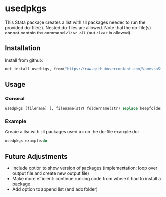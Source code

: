 # usedpkgs
This Stata package creates a list with all packages needed to run the provided do-file(s). Nested do-files are allowed. Note that the do-file(s) cannot contain the command `clear all` (but `clear` is allowed). 


## Installation
Install from github:
   ```stata
   net install usedpkgs, from("https://raw.githubusercontent.com/VanessaSticher/usedpkgs/main/src")
   ```    
<!-- DOESN'T WORK WITH SUBFOLDER src
Or install from github using the [github](https://github.com/haghish/github) package:
   ```stata
   github install VanessaSticher/usedpkgs
   ```  
-->

## Usage
### General
   ```stata
   usedpkgs [filename] [, filename(str) foldername(str) replace keepfolder]
   ```    
### Example
Create a list with all packages used to run the do-file example.do:
   ```stata
   usedpkgs example.do
   ```  


## Future Adjustments
- Include option to show version of packages (implementation: loop over output file and create new output file)
- Make more efficient: continue running code from where it had to install a package
- Add option to append list (and ado folder)

